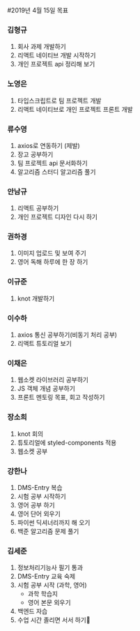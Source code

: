 #2019년 4월 15일 목표

### 김형규
1. 회사 과제 개발하기 
2. 리액트 네이티브 개발 시작하기 
3. 개인 프로젝트 api 정리해 보기

### 노영은 
1. 타입스크립트로 팀 프로젝트 개발 
2. 리액트 네이티브로 개인 프로젝트 프론트 개발

### 류수영
1. axios로 연동하기 (제발)
2. 장고 공부하기 
3. 팀 프로젝트 api 문서화하기 
4. 알고리즘 스터디 알고리즘 풀기

### 안남규 
1. 리액트 공부하기 
2. 개인 프로젝트 디자인 다시 하기

### 권하경 
1. 이미지 업로드 및 보여 주기 
2. 영어 독해 하루에 한 장 하기

### 이규준 
1. knot 개발하기

### 이수하 
1. axios 통신 공부하기(비동기 처리 공부)
2. 리액트 튜토리얼 보기

### 이채은 
1. 웹소켓 라이브러리 공부하기 
2. JS 객체 개념 공부하기 
3. 프론트 멘토링 목표, 회고 작성하기

### 장소희
1. knot 회의
2. 튜토리얼에 styled-components 적용 
3. 웹소켓 공부

### 강한나 
1. DMS-Entry 복습 
2. 시험 공부 시작하기 
3. 영어 공부 하기 
4. 영어 단어 외우기
5. 파이썬 딕셔너리까지 해 오기 
6. 백준 알고리즘 문제 풀기 

### 김세준 
1. 정보처리기능사 필기 통과 
2. DMS-Entry 교육 숙제 
3. 시험 공부 시작 (과학, 영어)
    - 과학 학습지 
    - 영어 본문 외우기 
4. 백엔드 자습 
5. 수업 시간 졸리면 서서 하기
